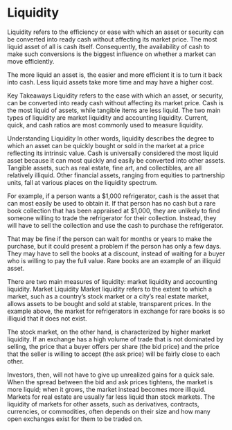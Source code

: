 # Liquidity

Liquidity refers to the efficiency or ease with which an asset or security can be converted into ready cash without affecting its market price. The most liquid asset of all is cash itself. Consequently, the availability of cash to make such conversions is the biggest influence on whether a market can move efficiently.

The more liquid an asset is, the easier and more efficient it is to turn it back into cash. Less liquid assets take more time and may have a higher cost.

Key Takeaways
Liquidity refers to the ease with which an asset, or security, can be converted into ready cash without affecting its market price.
Cash is the most liquid of assets, while tangible items are less liquid.
The two main types of liquidity are market liquidity and accounting liquidity.
Current, quick, and cash ratios are most commonly used to measure liquidity.

Understanding Liquidity
In other words, liquidity describes the degree to which an asset can be quickly bought or sold in the market at a price reflecting its intrinsic value. Cash is universally considered the most liquid asset because it can most quickly and easily be converted into other assets. Tangible assets, such as real estate, fine art, and collectibles, are all relatively illiquid. Other financial assets, ranging from equities to partnership units, fall at various places on the liquidity spectrum.

For example, if a person wants a $1,000 refrigerator, cash is the asset that can most easily be used to obtain it. If that person has no cash but a rare book collection that has been appraised at $1,000, they are unlikely to find someone willing to trade the refrigerator for their collection. Instead, they will have to sell the collection and use the cash to purchase the refrigerator.

That may be fine if the person can wait for months or years to make the purchase, but it could present a problem if the person has only a few days. They may have to sell the books at a discount, instead of waiting for a buyer who is willing to pay the full value. Rare books are an example of an illiquid asset.


There are two main measures of liquidity: market liquidity and accounting liquidity.
Market Liquidity
Market liquidity refers to the extent to which a market, such as a country’s stock market or a city’s real estate market, allows assets to be bought and sold at stable, transparent prices. In the example above, the market for refrigerators in exchange for rare books is so illiquid that it does not exist.

The stock market, on the other hand, is characterized by higher market liquidity. If an exchange has a high volume of trade that is not dominated by selling, the price that a buyer offers per share (the bid price) and the price that the seller is willing to accept (the ask price) will be fairly close to each other.

Investors, then, will not have to give up unrealized gains for a quick sale. When the spread between the bid and ask prices tightens, the market is more liquid; when it grows, the market instead becomes more illiquid. Markets for real estate are usually far less liquid than stock markets. The liquidity of markets for other assets, such as derivatives, contracts, currencies, or commodities, often depends on their size and how many open exchanges exist for them to be traded on.
